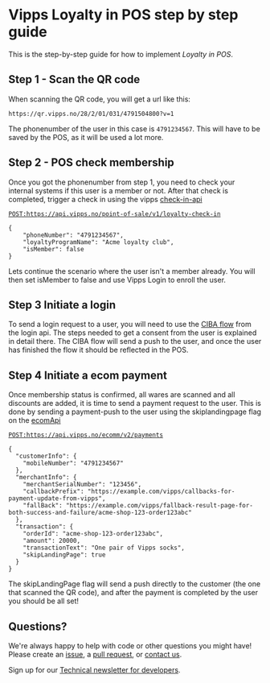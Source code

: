 <!-- START_METADATA
---
title: Quick Start
sidebar_position: 1
---
END_METADATA -->

# Vipps Loyalty in POS step by step guide

This is the step-by-step guide for how to implement _Loyalty in POS_.

## Step 1 - Scan the QR code
When scanning the QR code, you will get a url like this:
```
https://qr.vipps.no/28/2/01/031/4791504800?v=1
```
The phonenumber of the user in this case is `4791234567`. This will have to be saved by the POS, as it will be used a lot more.


## Step 2 - POS check membership
Once you got the phonenumber from step 1, you need to check your internal systems if this user is a member or not. After that check is completed, trigger a check in using the vipps [check-in-api](https://github.com/vippsas/vipps-check-in-api)

[`POST:https://api.vipps.no/point-of-sale/v1/loyalty-check-in`](https://vippsas.github.io/vipps-check-in-api/redoc.html#tag/point-of-sale/operation/initiateLoyaltyCheckIn)
```
{
    "phoneNumber": "4791234567",
    "loyaltyProgramName": "Acme loyalty club",
    "isMember": false
}
```
Lets continue the scenario where the user isn't a member already. You will then set isMember to false and use Vipps Login to enroll the user.

## Step 3 Initiate a login
To send a login request to a user, you will need to use the [CIBA flow](https://vippsas.github.io/vipps-developer-docs/docs/APIs/login-api/vipps-login-api#activating-vipps-login-from-phone-number)
from the login api. The steps needed to get a consent from the user is explained in detail there. The CIBA flow will send a push to the user, and once the user has finished the flow it should be reflected in the POS.

## Step 4 Initiate a ecom payment
Once membership status is confirmed, all wares are scanned and all discounts are added, it is time to send a payment request to the user. This is done by sending a payment-push to the user using the skiplandingpage flag on the [ecomApi](https://vippsas.github.io/vipps-developer-docs/docs/APIs/ecom-api/vipps-ecom-api#skip-landing-page)

[`POST:https://api.vipps.no/ecomm/v2/payments`](https://vippsas.github.io/vipps-developer-docs/docs/APIs/ecom-api/vipps-ecom-api#skip-landing-page)

```
{
  "customerInfo": {
    "mobileNumber": "4791234567"
  },
  "merchantInfo": {
    "merchantSerialNumber": "123456",
    "callbackPrefix": "https://example.com/vipps/callbacks-for-payment-update-from-vipps",
    "fallBack": "https://example.com/vipps/fallback-result-page-for-both-success-and-failure/acme-shop-123-order123abc"
  },
  "transaction": {
    "orderId": "acme-shop-123-order123abc",
    "amount": 20000,
    "transactionText": "One pair of Vipps socks",
    "skipLandingPage": true
  }
}
```

The skipLandingPage flag will send a push directly to the customer (the one that scanned the QR code), and after the payment is completed by the user you should be all set!

## Questions?

We're always happy to help with code or other questions you might have!
Please create an [issue](https://github.com/vippsas/vipps-ecom-api/issues),
a [pull request](https://github.com/vippsas/vipps-ecom-api/pulls),
or [contact us](https://github.com/vippsas/vipps-developers/blob/master/contact.md).

Sign up for our [Technical newsletter for developers](https://github.com/vippsas/vipps-developers/tree/master/newsletters).
